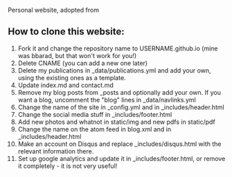 Personal website, adopted from 

## How to clone this website:
1. Fork it and change the repository name to USERNAME.github.io (mine was bbarad, but that won't work for you!)
2. Delete CNAME (you can add a new one later)
3. Delete my publications in _data/publications.yml and add your own, using the existing ones as a template.
4. Update index.md and contact.md
5. Remove my blog posts from _posts and optionally add your own. If you want a blog, uncomment the "blog" lines in _data/navlinks.yml
6. Change the name of the site in _config.yml and in _includes/header.html
7. Change the social media stuff in _includes/footer.html
8. Add new photos and whatnot in static/img and new pdfs in static/pdf
9. Change the name on the atom feed in blog.xml and in _includes/header.html
10. Make an account on Disqus and replace _includes/disqus.html with the relevant information there.
11. Set up google analytics and update it in _includes/footer.html, or remove it completely - it is not very useful!
